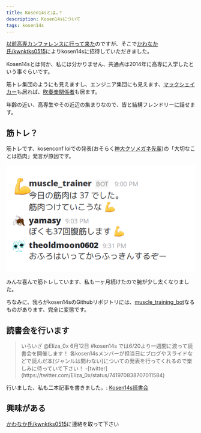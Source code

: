 ```yaml
---
title: Kosen14sとは…？
description: Kosen14sについて
tags: kosen14s
---
```


[以前高専カンファレンスに行って来た](./2016-05-02-kosenconflol.html)のですが、そこで[かわなか氏/kwnktks0515](https://twitter.com/kwnktks0515)によりkosen14sに招待していただきました。

Kosen14sとは何か、私には分かりません、共通点は2014年に高専に入学したという事ぐらいです。

筋トレ集団のようにも見えますし、エンジニア集団にも見えます、[マックシェイカー](https://twitter.com/Macshaker)も居れば、[吹奏楽関係者](https://twitter.com/nyousono_sakebi)も居ます。

年齢の近い、高専生やその近辺の集まりなので、皆と結構フレンドリーに話せます。

## 筋トレ？

筋トレです、kosenconf lolでの発表(おそらく[神大クソメガネ先輩](https://twitter.com/e10dokup))の「大切なことは筋肉」発言が原因です。

![](../images/kosen14s-muscle.png)

みんな喜んで筋トレしています、私も一ヶ月続けたので腕が少し太くなりました。

ちなみに、我らがkosen14sのGithubリポジトリには、[muscle_training_bot](https://github.com/kosen14s/muscle_training_bot)なるものがあります、完全に変態です。

## 読書会を行います

<blockquote>
いらいざ ‏@Eliza_0x  6月12日
#kosen14s では6/20より一週間に渡って読書会を開催します！
各kosen14sメンバーが担当日にブログやスライドなどで読んだ本(ジャンルは問わない)についての発表を行ってくれるので楽しみに待っていて下さい！
-[twitter](https://twitter.com/Eliza_0x/status/741970838707011584)
</blockquote>

行いました、私も二本記事を書きました。: [Kosen14s読書会](http://kosen14s.github.io/bookclub/)

## 興味がある
[かわなか氏/kwnktks0515](https://twitter.com/kwnktks0515)に連絡を取って下さい
